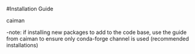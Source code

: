 #Installation Guide

caiman

-note: if installing new packages to add to the code base, use the guide from caiman to ensure only conda-forge channel is used (recommended installations)
